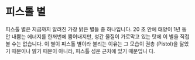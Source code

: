 # 피스톨 별

피스톨 별은 지금까지 알려진 가장 밝은 별들 중 하나입니다. 20 초 안에 태양이 1년
동안 내뿜는 에너지를 한꺼번에 뿜어내지만, 성간 물질이 가로막고 있는 탓에 이 별을
직접 볼 수는 없습니다. 이 별이 피스톨 별이라 불리는 이유는 그 모습이 권총
(Pistol)을 닮았기 때문이나 밝기 때문이 아니라, 피스톨 성운 근처에 있기 때문입니
다.
